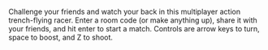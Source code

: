 Challenge your friends and watch your back in this multiplayer action trench-flying racer.  Enter a room code (or make anything up), share it with your friends, and hit enter to start a match. Controls are arrow keys to turn, space to boost, and Z to shoot.
